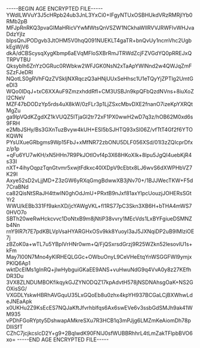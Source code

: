 -----BEGIN AGE ENCRYPTED FILE-----
YWdlLWVuY3J5cHRpb24ub3JnL3YxCi0+IFgyNTUxOSBHUkdVRzRMRjlYb0RMb2pB
MFJpRnRKQ3pvaGlMaHRicVYwMWtsQnVSZW1NCkhaWllRVVJRWFIvWHJvaDdzYjIz
blpsQnJPODgvb3JtOHM5V0hqQ091NUEKLT4gaTR+bnQvUy1ncmVhc2UgbkEgWjV6
dkA/dCBScysqXygKbmp6aEVqMFloSXBrRmJTRWdZcjFZVGdYQ0pRREJxQTRPVTBU
Qksyblh6ZnYzOGRuc0RWbkw2WFJGK0NsN2xTaApYWlNnd2w4QWJqZmFSZzFJeDRl
NQotLS0gRVhFQzZVSkljNXRqczQ3aHNjUUxSeHhsc1U1eTQyYjZPTlg2UmtGeDl3
WQo0IDqJ+txC6XXAuF9ZmzxhddRfl+CM3USBJn9kpQFbQzdNVns+8iuXoZI2CNeV
MZF47bDODzYp5rds4uX8kW/0zFLr3p1LjZSxcMbvDXE2fnanO7izeKpYXRQtMgZu
ga9lpVQdKZgdXZ1kVUQZ5ITjaGl2tr72xF1PX0wwH2wD7q3z/hOB62M0xd6s9FRH
e2MbJSHy/Bs3GXnTuzBvyw4kUH+ESI5bSJHTQ93xSl06Z/vfTtT4Gf2f6YTOKQWN
PYsUXueGRbgms9Wp15FbJ+xMfNR72zbONU5DLF056XSd/01I3zZQIcprDfxz/p1p
+qFu6YU7wKH/xN5HHn7R9PkJOtIOvf4p3X68HKoXIk+8lpu5JgQI4uebKjR4s33I
nXT+4ihyOqpzTqnGtvmr5xwjtFdkxc40lXDpV9cEbtx8LJ6wvS6dXWPHbVZ7K29I
Axye52sD2vLjjMD+Z3zGW6yRXqGmgBdwwXB3jNv70+/1BJJWecTKW+F5d7CraBNd
ca82QisNtSRaJH4ttwIN0ghOdJmU+PRxtB9nJxf81axYlpcUouzjJOHERsSGtYr2
WWU/kEBb331Ff9aknXD/jcYAWgVKL+fl1RS77pC3Skn3XB6H+bTHA4mWS70HVO7o
SBTh20weRwHckcvvc1DoNtxB9m8jNtiP38vvry1MEcVds1LxBYFgiueDSMNZb4Nn
rnY9IR7t7E7pdKBLVpVsaHYARGHxOSv9kk8Yuoyl3aJ5JXNqiDP2uB9lMlziOE7j
zBZoK0a+wTL7u5YBplVrHNr0wm+Q/FjQSxrsdGrzj9R25WZkn52lesovlU1s+kFm
May7I00N7Mno4yKIRHEQLGGc+OWbuOnyL9CeVHeEtqYnWSGGFWl9ymjxPKlQ6Ap1
wktDcElMs1gInRQ+jlwHybguiGKaEE9ANS+vuHwuNdG9q4VvA0y8z27KEfhDR3Du
3VX8ZLNDUMBOKfikqykGJZYNODQZ17kpAdvtH578jNSDNAhsgOaK+NS2GOXisSG/
VXGDLYskwHBRhAVGquU35LxGQoEb8u0zhx4kpYH937BCGaLCjBXWhwLdeJNEaApk
x0UKHu2Z9KsEcES7NQJaKftJfvrhblfqs6Ax6swEVe6v3ssbGdSMJh9ak41WM935
vPDhFGoRYpty5DshwapAMkreSXu7R3HCB1q3mPJjg6LMZmKeAiomDh78pDIIiSfT
CZhC7jcjkcslcD2Y+g9+2BqlwdK90FNIJ0sfWUBBRhhrL4tLmZakTFlpbBVO6xo=
-----END AGE ENCRYPTED FILE-----
